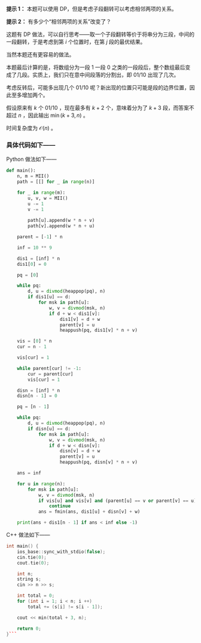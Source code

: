 **提示 1：** 本题可以使用 DP，但是考虑子段翻转可以考虑相邻两项的关系。

**提示 2：** 有多少个“相邻两项的关系”改变了？

这题有 DP 做法，可以自行思考——取一个子段翻转等价于将串分为三段，中间的一段翻转，于是考虑到第 $i$ 个位置时，在第 $j$ 段的最优结果。

当然本题还有更容易的做法。

本题最后计算的是，将数组分为一段 $1$ 一段 $0$ 之类的一段段后，整个数组最后变成了几段。实质上，我们只在意中间段落的分割出，即 $01/10$ 出现了几次。

考虑反转后，可能多出现几个 $01/10$ 呢？新出现的位置只可能是段的边界位置，因此至多增加两个。

假设原来有 $k$ 个 $01/10$ ，现在最多有 $k+2$ 个，意味着分为了 $k+3$ 段，而答案不超过 $n$ ，因此输出 $\min(k+3, n)$ 。

时间复杂度为 $\mathcal{O}(n)$ 。

### 具体代码如下——

Python 做法如下——

```Python []
def main():
    n, m = MII()
    path = [[] for _ in range(n)]

    for _ in range(m):
        u, v, w = MII()
        u -= 1
        v -= 1
        
        path[u].append(w * n + v)
        path[v].append(w * n + u)

    parent = [-1] * n

    inf = 10 ** 9

    dis1 = [inf] * n
    dis1[0] = 0

    pq = [0]

    while pq:
        d, u = divmod(heappop(pq), n)
        if dis1[u] == d:
            for msk in path[u]:
                w, v = divmod(msk, n)
                if d + w < dis1[v]:
                    dis1[v] = d + w
                    parent[v] = u
                    heappush(pq, dis1[v] * n + v)

    vis = [0] * n
    cur = n - 1

    vis[cur] = 1

    while parent[cur] != -1:
        cur = parent[cur]
        vis[cur] = 1

    disn = [inf] * n
    disn[n - 1] = 0

    pq = [n - 1]

    while pq:
        d, u = divmod(heappop(pq), n)
        if disn[u] == d:
            for msk in path[u]:
                w, v = divmod(msk, n)
                if d + w < disn[v]:
                    disn[v] = d + w
                    parent[v] = u
                    heappush(pq, disn[v] * n + v)

    ans = inf

    for u in range(n):
        for msk in path[u]:
            w, v = divmod(msk, n)
            if vis[u] and vis[v] and (parent[u] == v or parent[v] == u):
                continue
            ans = fmin(ans, dis1[u] + disn[v] + w)

    print(ans + dis1[n - 1] if ans < inf else -1)
```

C++ 做法如下——

```cpp []
int main() {
    ios_base::sync_with_stdio(false);
    cin.tie(0);
    cout.tie(0);

    int n;
    string s;
    cin >> n >> s;

    int total = 0;
    for (int i = 1; i < n; i ++)
        total += (s[i] != s[i - 1]);

    cout << min(total + 3, n);

    return 0;
}```
